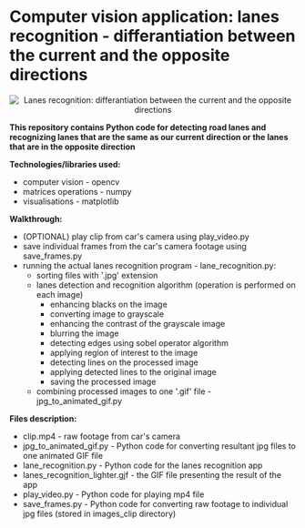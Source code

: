 # Computer vision application: lanes recognition - differantiation between the current and the opposite directions

<p align="center">
    <img src="https://github.com/szymonzaczek/lanes-recognition/blob/master/lanes_recognition_lighter.gif?raw=true" alt="Lanes recognition: differantiation between the current and the opposite directions">
</p>

**This repository contains Python code for detecting road lanes and recognizing lanes that are the same as our current direction or the lanes that are in the opposite direction**

**Technologies/libraries used:**
- computer vision - opencv 
- matrices operations - numpy
- visualisations - matplotlib

**Walkthrough:**
- (OPTIONAL) play clip from car's camera using play_video.py
- save individual frames from the car's camera footage using save_frames.py
- running the actual lanes recognition program - lane_recognition.py:
  - sorting files with '.jpg' extension
  - lanes detection and recognition algorithm (operation is performed on each image)
    - enhancing blacks on the image
    - converting image to grayscale
    - enhancing the contrast of the grayscale image
    - blurring the image
    - detecting edges using sobel operator algorithm
    - applying region of interest to the image
    - detecting lines on the processed image
    - applying detected lines to the original image
    - saving the processed image
  - combining processed images to one '.gif' file - jpg_to_animated_gif.py


**Files description:**
- clip.mp4 - raw footage from car's camera
- jpg_to_animated_gif.py - Python code for converting resultant jpg files to one animated GIF file
- lane_recognition.py - Python code for the lanes recognition app
- lanes_recognition_lighter.gjf - the GIF file presenting the result of the app
- play_video.py - Python code for playing mp4 file
- save_frames.py - Python code for converting raw footage to individual jpg files (stored in images_clip directory)


